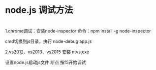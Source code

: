 # node.js 调试方法
 #
1.chrome调试：安装node-inspector  命令：npm install -g node-inspector

 cmd切换到js目录，执行 node-debug app.js

 


2.vs2012、vs2013、vs2015 安装 ntvs.exe 

设置node.js启动js文件 断点 按f5开始调试